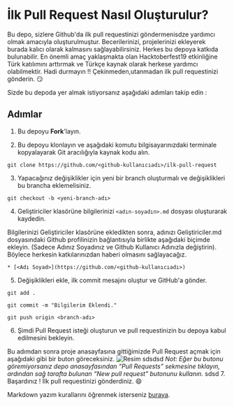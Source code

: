 # İlk Pull Request Nasıl Oluşturulur?
Bu depo, sizlere Github'da ilk pull requestinizi göndermenisdze yardımcı olmak amacıyla oluşturulmuştur. 
Becerilerinizi, projelerinizi ekleyerek burada kalıcı olarak kalmasını sağlayabilirsiniz. 
Herkes bu depoya katkıda bulunabilir.
En önemli amaç yaklaşmakta olan Hacktoberfest19 etkinliğine Türk katılımını arttırmak ve Türkçe kaynak olarak herkese yardımcı olabilmektir.
Hadi durmayın !! Çekinmeden,utanmadan ilk pull requestinizi gönderin. 😏

Sizde bu depoda yer almak istiyorsanız aşağıdaki adımları takip edin :

## Adımlar

1. Bu depoyu **Fork**'layın.

2. Bu depoyu klonlayın ve aşağıdaki komutu bilgisayarınızdaki terminale kopyalayarak Git aracılığıyla kaynak kodu alın.
```
git clone https://github.com/<github-kullanıcıadı>/ilk-pull-request
```

3. Yapacağınız değişiklikler için yeni bir branch oluşturmalı ve değişiklikleri bu brancha eklemelisiniz.
```
git checkout -b <yeni-branch-adı>
```

4. Geliştiriciler klasörüne bilgilerinizi `<adın-soyadın>.md` dosyası oluşturarak kaydedin.

Bilgilerinizi Geliştiriciler klasörüne ekledikten sonra, adınızı Geliştiriciler.md dosyasındaki Github profilinizin bağlantısıyla birlikte aşağıdaki biçimde ekleyin.
(Sadece Adınız Soyadınız ve Github Kullanıcı Adınızla değiştirin).
Böylece herkesin katkılarınızdan haberi olmasını sağlayacağız.

```
* [<Adı Soyad>](https://github.com/<github-kullanıcıadı>)
```

5. Değişiklikleri ekle, ilk commit mesajını oluştur ve GitHub'a gönder.
```sd
git add .

git commit -m "Bilgilerim Eklendi."

git push origin <branch-adı>
```

6. Şimdi Pull Request isteği oluşturun ve pull requestinizin bu depoya kabul edilmesini bekleyin.

Bu adımdan sonra proje anasayfasına gittiğimizde Pull Request açmak için aşağıdaki gibi bir buton göreceksiniz.
![Resim](https://github.com/dilekuzulmez/ilk-pull-request/blob/master/Resimler/pull-request.png)
sdsdsd
_Not: Eğer bu butonu göremiyorsanız depo anasayfasından “Pull Requests” sekmesine tıklayın, ardından sağ tarafta bulunan “New pull request” butonunu kullanın._
sdsd
7. Başardınız ! İlk pull requestinizi gönderdiniz. :smile:

Markdown yazım kurallarını öğrenmek isterseniz [buraya](https://guides.github.com/features/mastering-markdown/).

